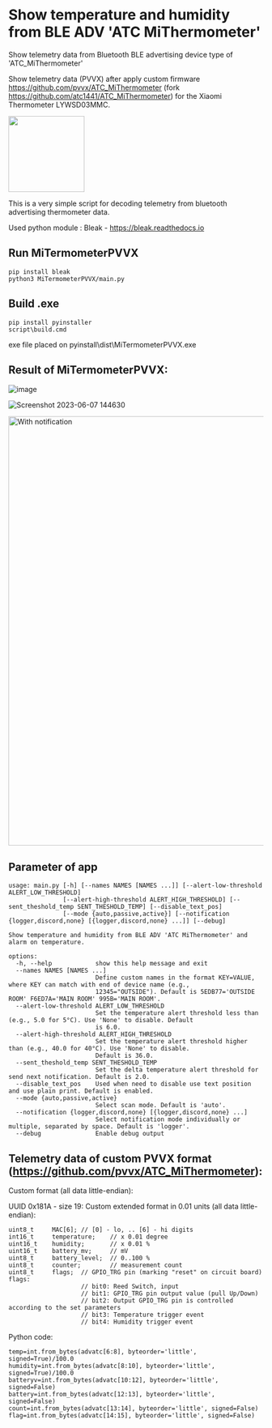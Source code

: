 # Show temperature and humidity from BLE ADV 'ATC MiThermometer'
Show telemetry data from Bluetooth BLE advertising device type of 'ATC_MiThermometer'

Show telemetry data (PVVX) after apply custom firmware https://github.com/pvvx/ATC_MiThermometer (fork https://github.com/atc1441/ATC_MiThermometer) for the Xiaomi Thermometer LYWSD03MMC.

<img src="https://user-images.githubusercontent.com/3278842/204167827-ad60ba14-c568-4914-939f-60d522297c80.png" width="150" height="150">


This is a very simple script for decoding telemetry from bluetooth advertising thermometer data.

Used python module : Bleak - https://bleak.readthedocs.io

## Run MiTermometerPVVX

```
pip install bleak
python3 MiTermometerPVVX/main.py
```

## Build .exe
```
pip install pyinstaller 
script\build.cmd
```
exe file placed on pyinstall\dist\MiTermometerPVVX.exe

## Result of MiTermometerPVVX:

![image](https://user-images.githubusercontent.com/3278842/204151276-c43508b4-945a-4859-8740-efbf5d425674.png)

![Screenshot 2023-06-07 144630](https://github.com/lexxai/Show_temperature_from_BLE_ADV_ATC_MiThermometer/assets/3278842/78d6317c-18ca-41ad-9909-af9819620099)

<img width="848" alt="With notification" src="https://github.com/user-attachments/assets/37227932-240d-40d5-8f85-3c67d7085183" />



## Parameter of app
```
usage: main.py [-h] [--names NAMES [NAMES ...]] [--alert-low-threshold ALERT_LOW_THRESHOLD]
               [--alert-high-threshold ALERT_HIGH_THRESHOLD] [--sent_theshold_temp SENT_THESHOLD_TEMP] [--disable_text_pos]
               [--mode {auto,passive,active}] [--notification {logger,discord,none} [{logger,discord,none} ...]] [--debug]

Show temperature and humidity from BLE ADV 'ATC MiThermometer' and alarm on temperature.

options:
  -h, --help            show this help message and exit
  --names NAMES [NAMES ...]
                        Define custom names in the format KEY=VALUE, where KEY can match with end of device name (e.g.,
                        12345="OUTSIDE"). Default is 5EDB77='OUTSIDE ROOM' F6ED7A='MAIN ROOM' 995B='MAIN ROOM'.
  --alert-low-threshold ALERT_LOW_THRESHOLD
                        Set the temperature alert threshold less than (e.g., 5.0 for 5°C). Use 'None' to disable. Default
                        is 6.0.
  --alert-high-threshold ALERT_HIGH_THRESHOLD
                        Set the temperature alert threshold higher than (e.g., 40.0 for 40°C). Use 'None' to disable.
                        Default is 36.0.
  --sent_theshold_temp SENT_THESHOLD_TEMP
                        Set the delta temperature alert threshold for send next notification. Default is 2.0.
  --disable_text_pos    Used when need to disable use text position and use plain print. Default is enabled.
  --mode {auto,passive,active}
                        Select scan mode. Default is 'auto'.
  --notification {logger,discord,none} [{logger,discord,none} ...]
                        Select notification mode individually or multiple, separated by space. Default is 'logger'.
  --debug               Enable debug output
```

## Telemetry data of custom PVVX format (https://github.com/pvvx/ATC_MiThermometer):

Custom format (all data little-endian):

UUID 0x181A - size 19: Custom extended format in 0.01 units (all data little-endian):

```
uint8_t     MAC[6]; // [0] - lo, .. [6] - hi digits
int16_t     temperature;    // x 0.01 degree
uint16_t    humidity;       // x 0.01 %
uint16_t    battery_mv;     // mV
uint8_t     battery_level;  // 0..100 %
uint8_t     counter;        // measurement count
uint8_t     flags;  // GPIO_TRG pin (marking "reset" on circuit board) flags: 
                    // bit0: Reed Switch, input
                    // bit1: GPIO_TRG pin output value (pull Up/Down)
                    // bit2: Output GPIO_TRG pin is controlled according to the set parameters
                    // bit3: Temperature trigger event
                    // bit4: Humidity trigger event
```

Python code:
```
temp=int.from_bytes(advatc[6:8], byteorder='little', signed=True)/100.0
humidity=int.from_bytes(advatc[8:10], byteorder='little', signed=True)/100.0
batteryv=int.from_bytes(advatc[10:12], byteorder='little', signed=False)
battery=int.from_bytes(advatc[12:13], byteorder='little', signed=False)    
count=int.from_bytes(advatc[13:14], byteorder='little', signed=False) 
flag=int.from_bytes(advatc[14:15], byteorder='little', signed=False) 
```
